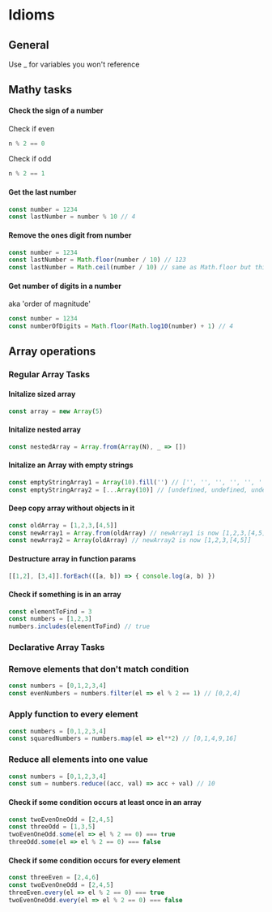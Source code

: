 # Idioms

## General
Use _ for variables you won't reference

## Mathy tasks
#### Check the sign of a number
Check if even
```javascript
n % 2 == 0
```

Check if odd
```javascript
n % 2 == 1
```

#### Get the last number
```javascript
const number = 1234
const lastNumber = number % 10 // 4
```

#### Remove the ones digit from number
```javascript
const number = 1234
const lastNumber = Math.floor(number / 10) // 123
const lastNumber = Math.ceil(number / 10) // same as Math.floor but this works with negative numbers
```

#### Get number of digits in a number
aka 'order of magnitude'
```javascript
const number = 1234
const numberOfDigits = Math.floor(Math.log10(number) + 1) // 4
```

## Array operations
### Regular Array Tasks

#### Initalize sized array
```javascript
const array = new Array(5)
```

#### Initalize nested array
```javascript
const nestedArray = Array.from(Array(N), _ => [])
```

#### Initalize an Array with empty strings
```javascript
const emptyStringArray1 = Array(10).fill('') // ['', '', '', '', '', '', '', '', '', '']
const emptyStringArray2 = [...Array(10)] // [undefined, undefined, undefined, undefined, undefined, undefined, undefined, undefined, undefined, undefined]
```

#### Deep copy array without objects in it
```javascript
const oldArray = [1,2,3,[4,5]]
const newArray1 = Array.from(oldArray) // newArray1 is now [1,2,3,[4,5]]
const newArray2 = Array(oldArray) // newArray2 is now [1,2,3,[4,5]]
```

#### Destructure array in function params
```javascript
[[1,2], [3,4]].forEach(([a, b]) => { console.log(a, b) })
```

#### Check if something is in an array
```javascript
const elementToFind = 3
const numbers = [1,2,3]
numbers.includes(elementToFind) // true
```

### Declarative Array Tasks

### Remove elements that don't match condition
```javascript
const numbers = [0,1,2,3,4]
const evenNumbers = numbers.filter(el => el % 2 == 1) // [0,2,4]
```

### Apply function to every element
```javascript
const numbers = [0,1,2,3,4]
const squaredNumbers = numbers.map(el => el**2) // [0,1,4,9,16]
```

### Reduce all elements into one value
```javascript
const numbers = [0,1,2,3,4]
const sum = numbers.reduce((acc, val) => acc + val) // 10
```

#### Check if some condition occurs at least once in an array
```javascript
const twoEvenOneOdd = [2,4,5]
const threeOdd = [1,3,5]
twoEvenOneOdd.some(el => el % 2 == 0) === true
threeOdd.some(el => el % 2 == 0) === false
```

#### Check if some condition occurs for every element
```javascript
const threeEven = [2,4,6]
const twoEvenOneOdd = [2,4,5]
threeEven.every(el => el % 2 == 0) === true
twoEvenOneOdd.every(el => el % 2 == 0) === false
```

### 
```javascript
```

### 
```javascript
```
